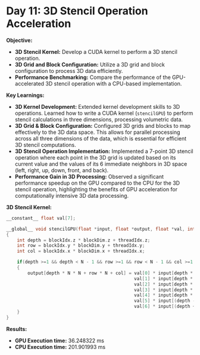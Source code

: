 # Day 11: 3D Stencil Operation Acceleration

**Objective:**
- **3D Stencil Kernel:** Develop a CUDA kernel to perform a 3D stencil operation.
- **3D Grid and Block Configuration:** Utilize a 3D grid and block configuration to process 3D data efficiently.
- **Performance Benchmarking:** Compare the performance of the GPU-accelerated 3D stencil operation with a CPU-based implementation.

**Key Learnings:**
- **3D Kernel Development:** Extended kernel development skills to 3D operations. Learned how to write a CUDA kernel (`stencilGPU`) to perform stencil calculations in three dimensions, processing volumetric data.
- **3D Grid & Block Configuration:**  Configured 3D grids and blocks to map effectively to the 3D data space. This allows for parallel processing across all three dimensions of the data, which is essential for efficient 3D stencil computations.
- **3D Stencil Operation Implementation:** Implemented a 7-point 3D stencil operation where each point in the 3D grid is updated based on its current value and the values of its 6 immediate neighbors in 3D space (left, right, up, down, front, and back).
- **Performance Gain in 3D Processing:** Observed a significant performance speedup on the GPU compared to the CPU for the 3D stencil operation, highlighting the benefits of GPU acceleration for computationally intensive 3D data processing.

**3D Stencil Kernel:**
```c
__constant__ float val[7];

__global__ void stencilGPU(float *input, float *output, float *val, int N)
{
    int depth = blockIdx.z * blockDim.z + threadIdx.z;
    int row = blockIdx.y * blockDim.y + threadIdx.y;
    int col = blockIdx.x * blockDim.x + threadIdx.x;

    if(depth >=1 && depth < N - 1 && row >=1 && row < N - 1 && col >=1 && col < N - 1)
    {
        output[depth * N * N + row * N + col] = val[0] * input[depth * N * N + row * N + col] +
                                                val[1] * input[depth * N * N + row * N + col - 1] +
                                                val[2] * input[depth * N * N + row * N + col + 1] +
                                                val[3] * input[depth * N * N + (row - 1) * N + col] +
                                                val[4] * input[depth * N * N + (row + 1) * N + col] +
                                                val[5] * input[(depth - 1) * N * N + row * N + col] +
                                                val[6] * input[(depth + 1) * N * N + row * N + col];
    }
}
```

**Results:**
   - **GPU Execution time:** 36.248322 ms
   - **CPU Execution time:** 201.901993 ms